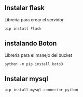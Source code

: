 ## Instalar flask
Libreria para crear el servidor
```
pip install Flask
```

## instalando Boton
Libreria para el manejo del bucket
```
python -m pip install boto3
```

## Instalar mysql
```
pip install mysql-connector-python
```
